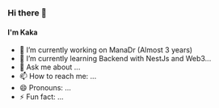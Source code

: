 ### Hi there 👋

#### I'm Kaka 
- 🔭 I’m currently working on ManaDr (Almost 3 years)
- 🌱 I’m currently learning Backend with NestJs and Web3...
- 💬 Ask me about ...
- 📫 How to reach me: ...
- 😄 Pronouns: ...
- ⚡ Fun fact: ...
